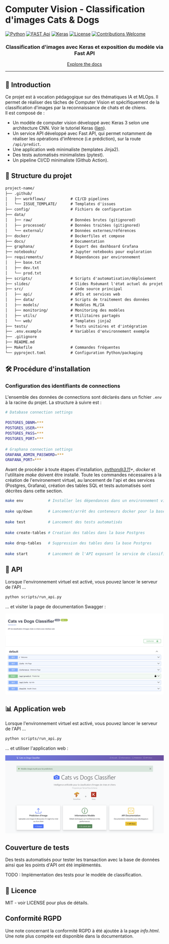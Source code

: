 # Computer Vision - Classification d'images Cats & Dogs

[![Python](https://img.shields.io/badge/Python-3.8+-3776AB?style=for-the-badge&logo=python&logoColor=white)](https://www.python.org)
[![FAST Api](https://img.shields.io/badge/FastAPI-005571?style=for-the-badge&logo=fastapi&logoColor=white)](https://fastapi.tiangolo.com/)
[![Keras](https://img.shields.io/badge/Keras-%23D00000.svg?style=for-the-badge&logo=Keras&logoColor=white)](https://keras.io/)
[![License](https://img.shields.io/badge/License-MIT-yellow.svg?style=for-the-badge)](LICENSE)
[![Contributions Welcome](https://img.shields.io/badge/contributions-welcome-brightgreen.svg?style=for-the-badge)](CONTRIBUTING.md)

<div align="center">

<h3>Classification d'images avec Keras et exposition du modèle via Fast API</br></h3>

[Explore the docs](docs/)

</div>

---

## 📌 Introduction

Ce projet est à vocation pédagogique sur des thématiques IA et MLOps. Il permet de réaliser des tâches de Computer Vision et spécifiquement de la classification d'images par la reconnaissance de chats et de chiens.  
Il est composé de :

- Un modèle de computer vision développé avec Keras 3 selon une architecture CNN. Voir le tutoriel Keras ([lien](https://keras.io/examples/vision/image_classification_from_scratch/)).
- Un service API développé avec Fast API, qui permet notamment de réaliser les opérations d'inférence (i.e prédiction), sur la route `/api/predict`.
- Une application web minimaliste (templates Jinja2).
- Des tests automatisés minimalistes (pytest).
- Un pipeline CI/CD minimaliste (Github Action).

## 📁 Structure du projet

```txt
project-name/
├── .github/
│   ├── workflows/           # CI/CD pipelines
│   └── ISSUE_TEMPLATE/      # Templates d'issues
├── config/                  # Fichiers de configuration
├── data/
│   ├── raw/                 # Données brutes (gitignored)
│   ├── processed/           # Données traitées (gitignored)
│   └── external/            # Données externes/références
├── docker/                  # Dockerfiles et compose
├── docs/                    # Documentation
├── graphana/                # Export des dashboard Grafana 
├── notebooks/               # Jupyter notebooks pour exploration
├── requirements/            # Dépendances par environnement
│   ├── base.txt
│   ├── dev.txt
│   └── prod.txt
├── scripts/                 # Scripts d'automatisation/déploiement
├── slides/                  # Slides Rséumant l'état actuel du projet
├── src/                     # Code source principal
│   ├── api/                 # APIs et services web
│   ├── data/                # Scripts de traitement des données
│   ├── models/              # Modèles ML/IA
│   ├── monitoring/          # Monitoring des modèles
│   ├── utils/               # Utilitaires partagés
│   └── web/                 # Templates jinja2
├── tests/                   # Tests unitaires et d'intégration
├── .env.example             # Variables d'environnement exemple
├── .gitignore
├── README.md
├── Makefile                 # Commandes fréquentes
└── pyproject.toml           # Configuration Python/packaging
```

## 🛠️ Procédure d'installation

### Configuration des identifiants de connections

L'ensemble des données de connections sont déclarés dans un fichier `.env` à  la racine du projet. La structure à suivre est :

```bash
# Database connection settings

POSTGRES_DBNM=***
POSTGRES_USER=***
POSTGRES_PASS=***
POSTGRES_PORT=***

# Graphana connection settings
GRAFANA_ADMIN_PASSWORD=***
GRAFANA_PORT=***
```

Avant de procéder à toute étapes d'installation, *python@3.11+*, *docker* et l'utilitaire *make* doivent être installé. Toute les commandes nécessaires à la création de l'environement virtuel, au lancement de l'api et des services (Postgres, Grafana), création des tables SQL et tests automatisés sont décrites dans cette section.

```bash
make env           # Installer les dépendances dans un environnement virtuel

make up/down       # Lancement/arrêt des conteneurs docker pour la base Postgres et Grafana

make test          # Lancement des tests automatisés

make create-tables # Creation des tables dans la base Postgres

make drop-tables   # Suppression des tables dans la base Postgres

make start         # Lancement de l'API exposant le service de classification
```

## 🎯 API

Lorsque l'environnement virtuel est activé, vous pouvez lancer le serveur de l'API ...

```bash
python scripts/run_api.py
```

... et visiter la page de documentation Swagger :

![Swagger](/docs/img/swagger.png "Page de documentation de l'API")

## 📊 Application web

Lorsque l'environnement virtuel est activé, vous pouvez lancer le serveur de l'API ...

```bash
python scripts/run_api.py
```

... et utiliser l'application web :

![Web APP](/docs/img/web.png "Application web du projet")

## Couverture de tests

Des tests automatisés pour tester les transaction avec la base de données ainsi que les points d'API ont été implémentés.

TODO : Implémentation des tests pour le modèle de classification.

## 📄 Licence

MIT - voir LICENSE pour plus de détails.

## Conformité RGPD

Une note concernant la conformité RGPD à été ajoutée à la page *info.html*. Une note plus compète est disponible dans la documentation.
